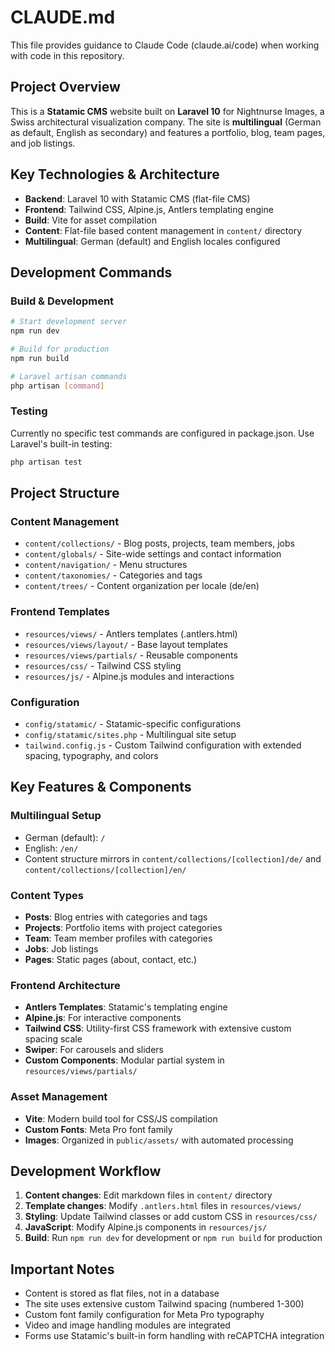 # CLAUDE.md

This file provides guidance to Claude Code (claude.ai/code) when working with code in this repository.

## Project Overview

This is a **Statamic CMS** website built on **Laravel 10** for Nightnurse Images, a Swiss architectural visualization company. The site is **multilingual** (German as default, English as secondary) and features a portfolio, blog, team pages, and job listings.

## Key Technologies & Architecture

- **Backend**: Laravel 10 with Statamic CMS (flat-file CMS)
- **Frontend**: Tailwind CSS, Alpine.js, Antlers templating engine
- **Build**: Vite for asset compilation
- **Content**: Flat-file based content management in `content/` directory
- **Multilingual**: German (default) and English locales configured

## Development Commands

### Build & Development
```bash
# Start development server
npm run dev

# Build for production
npm run build

# Laravel artisan commands
php artisan [command]
```

### Testing
Currently no specific test commands are configured in package.json. Use Laravel's built-in testing:
```bash
php artisan test
```

## Project Structure

### Content Management
- `content/collections/` - Blog posts, projects, team members, jobs
- `content/globals/` - Site-wide settings and contact information
- `content/navigation/` - Menu structures
- `content/taxonomies/` - Categories and tags
- `content/trees/` - Content organization per locale (de/en)

### Frontend Templates
- `resources/views/` - Antlers templates (.antlers.html)
- `resources/views/layout/` - Base layout templates
- `resources/views/partials/` - Reusable components
- `resources/css/` - Tailwind CSS styling
- `resources/js/` - Alpine.js modules and interactions

### Configuration
- `config/statamic/` - Statamic-specific configurations
- `config/statamic/sites.php` - Multilingual site setup
- `tailwind.config.js` - Custom Tailwind configuration with extended spacing, typography, and colors

## Key Features & Components

### Multilingual Setup
- German (default): `/` 
- English: `/en/`
- Content structure mirrors in `content/collections/[collection]/de/` and `content/collections/[collection]/en/`

### Content Types
- **Posts**: Blog entries with categories and tags
- **Projects**: Portfolio items with project categories
- **Team**: Team member profiles with categories
- **Jobs**: Job listings
- **Pages**: Static pages (about, contact, etc.)

### Frontend Architecture
- **Antlers Templates**: Statamic's templating engine
- **Alpine.js**: For interactive components
- **Tailwind CSS**: Utility-first CSS framework with extensive custom spacing scale
- **Swiper**: For carousels and sliders
- **Custom Components**: Modular partial system in `resources/views/partials/`

### Asset Management
- **Vite**: Modern build tool for CSS/JS compilation
- **Custom Fonts**: Meta Pro font family
- **Images**: Organized in `public/assets/` with automated processing

## Development Workflow

1. **Content changes**: Edit markdown files in `content/` directory
2. **Template changes**: Modify `.antlers.html` files in `resources/views/`
3. **Styling**: Update Tailwind classes or add custom CSS in `resources/css/`
4. **JavaScript**: Modify Alpine.js components in `resources/js/`
5. **Build**: Run `npm run dev` for development or `npm run build` for production

## Important Notes

- Content is stored as flat files, not in a database
- The site uses extensive custom Tailwind spacing (numbered 1-300)
- Custom font family configuration for Meta Pro typography
- Video and image handling modules are integrated
- Forms use Statamic's built-in form handling with reCAPTCHA integration